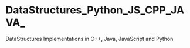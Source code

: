# DataStructures_Python_JS_CPP_JAVA_
DataStructures Implementations in C++, Java, JavaScript and Python
